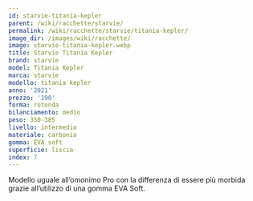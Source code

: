 ```yaml
---
id: starvie-titania-kepler
parent: /wiki/racchette/starvie/
permalink: /wiki/racchette/starvie/titania-kepler/
image_dir: /images/wiki/racchette/
image: starvie-titania-kepler.webp
title: Starvie Titania Kepler
brand: starvie
model: Titania Kepler
marca: starvie
modello: titania kepler
anno: '2021'
prezzo: '190'
forma: rotonda
bilanciamento: medio
peso: 350-385
livello: intermedio
materiale: carbonio
gomma: EVA soft
superficie: liscia
index: 7
---
```

Modello uguale all’omonimo Pro con la differenza di essere più morbida grazie all’utilizzo di una gomma EVA Soft.